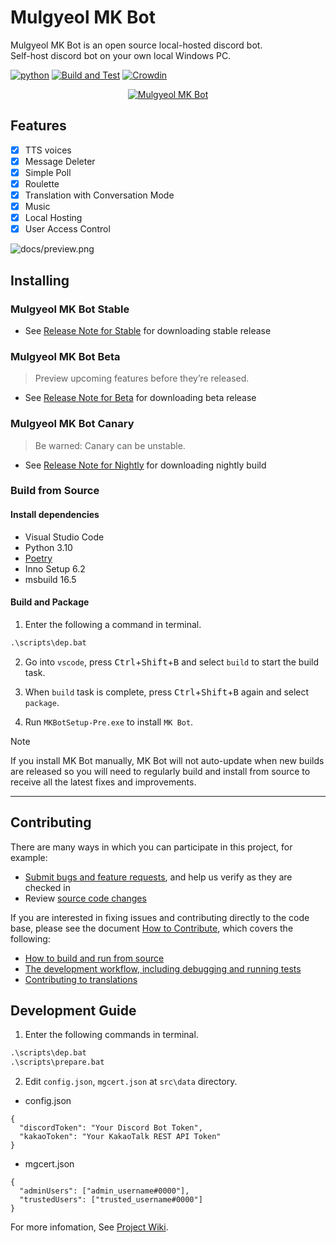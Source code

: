 # Mulgyeol MK Bot

Mulgyeol MK Bot is an open source local-hosted discord bot.  
Self-host discord bot on your own local Windows PC.

[![python](https://img.shields.io/badge/python-3.10-blue)](https://www.python.org/downloads)
[![Build and Test](https://github.com/mgylabs/mkbot/actions/workflows/build.yml/badge.svg)](https://github.com/mgylabs/mkbot/actions/workflows/build.yml)
[![Crowdin](https://badges.crowdin.net/mkbot/localized.svg)](https://crowdin.com/project/mkbot)

<div align="center">
  <a href="https://github.com/mgylabs/mkbot"><img src="https://user-images.githubusercontent.com/58393346/107910325-882aff80-6f9d-11eb-992d-115948014d3b.png" alt="Mulgyeol MK Bot"></a>
</div>

## Features

- [x] TTS voices
- [x] Message Deleter
- [x] Simple Poll
- [x] Roulette
- [x] Translation with Conversation Mode
- [x] Music
- [x] Local Hosting
- [x] User Access Control

![docs/preview.png](https://user-images.githubusercontent.com/58393346/107910752-58c8c280-6f9e-11eb-969f-0b3c96f45221.png)

## Installing

### Mulgyeol MK Bot Stable

- See [Release Note for Stable](https://github.com/mgylabs/mkbot/releases/latest) for downloading stable release

### Mulgyeol MK Bot Beta

> Preview upcoming features before they’re released.

- See [Release Note for Beta](https://github.com/mgylabs/mkbot/releases/tag/beta) for downloading beta release

### Mulgyeol MK Bot Canary

> Be warned: Canary can be unstable.

- See [Release Note for Nightly](https://github.com/mgylabs/mkbot/releases/tag/canary) for downloading nightly build

### Build from Source

#### Install dependencies

- Visual Studio Code
- Python 3.10
- [Poetry](https://python-poetry.org/docs/#installing-with-the-official-installer)
- Inno Setup 6.2
- msbuild 16.5

#### Build and Package

1. Enter the following a command in terminal.

```bat
.\scripts\dep.bat
```

2. Go into `vscode`, press <kbd>Ctrl</kbd>+<kbd>Shift</kbd>+<kbd>B</kbd> and select `build` to start the build task.

3. When `build` task is complete, press <kbd>Ctrl</kbd>+<kbd>Shift</kbd>+<kbd>B</kbd> again and select `package`.

4. Run `MKBotSetup-Pre.exe` to install `MK Bot`.

> [!Note]
> If you install MK Bot manually, MK Bot will not auto-update when new builds are released so you will need to regularly build and install from source to receive all the latest fixes and improvements.

---

## Contributing

There are many ways in which you can participate in this project, for example:

- [Submit bugs and feature requests](https://github.com/mgylabs/mkbot/issues), and help us verify as they are checked in
- Review [source code changes](https://github.com/mgylabs/mkbot/pulls)

If you are interested in fixing issues and contributing directly to the code base,
please see the document [How to Contribute](https://github.com/mgylabs/mkbot/wiki/How-to-Contribute), which covers the following:

- [How to build and run from source](https://github.com/mgylabs/mkbot/wiki/How-to-Contribute)
- [The development workflow, including debugging and running tests](https://github.com/mgylabs/mkbot/wiki/How-to-Contribute#debugging)
- [Contributing to translations](https://crowdin.com/project/mkbot)

## Development Guide

1. Enter the following commands in terminal.

```bat
.\scripts\dep.bat
.\scripts\prepare.bat
```

2. Edit `config.json`, `mgcert.json` at `src\data` directory.

- config.json

```jsonc
{
  "discordToken": "Your Discord Bot Token",
  "kakaoToken": "Your KakaoTalk REST API Token"
}
```

- mgcert.json

```jsonc
{
  "adminUsers": ["admin_username#0000"],
  "trustedUsers": ["trusted_username#0000"]
}
```

For more infomation, See [Project Wiki](https://github.com/mgylabs/mkbot/wiki/How-to-Contribute).
